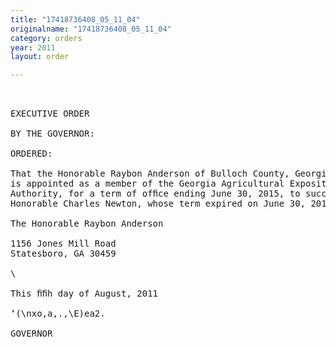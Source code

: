 ```yaml
---
title: "17418736408_05_11_04"
originalname: "17418736408_05_11_04"
category: orders
year: 2011
layout: order

---
```

<pre>
 

EXECUTIVE ORDER

BY THE GOVERNOR:

ORDERED:

That the Honorable Raybon Anderson of Bulloch County, Georgia,
is appointed as a member of the Georgia Agricultural Exposition
Authority, for a term of ofﬁce ending June 30, 2015, to succeed the
Honorable Charles Newton, whose term expired on June 30, 2011.

The Honorable Raybon Anderson

1156 Jones Mill Road
Statesboro, GA 30459

\

This ﬁﬁh day of August, 2011

‘(\nxo,a,.,\E)ea2.

GOVERNOR

</pre>
